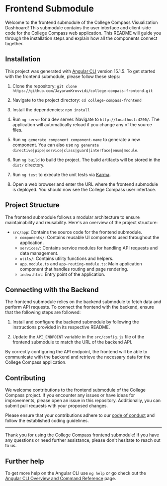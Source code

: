 # Frontend Submodule

Welcome to the frontend submodule of the College Compass Visualization Dashboard! This submodule contains the user interface and client-side code for the College Compass web application. This README will guide you through the installation steps and explain how all the components connect together.

## Installation

This project was generated with [Angular CLI](https://github.com/angular/angular-cli) version 15.1.5. To get started with the frontend submodule, please follow these steps:

1. Clone the repository: `git clone https://github.com/JayaramKrovvidi/college-compass-frontend.git`

2. Navigate to the project directory: `cd college-compass-frontend`

3. Install the dependencies: `npm install`

6. Run `ng serve` for a dev server. Navigate to `http://localhost:4200/`. The application will automatically reload if you change any of the source files.

7. Run `ng generate component component-name` to generate a new component. You can also use `ng generate directive|pipe|service|class|guard|interface|enum|module`.

8. Run `ng build` to build the project. The build artifacts will be stored in the `dist/` directory.

9. Run `ng test` to execute the unit tests via [Karma](https://karma-runner.github.io).

10. Open a web browser and enter the URL where the frontend submodule is deployed. You should now see the College Compass user interface.

## Project Structure

The frontend submodule follows a modular architecture to ensure maintainability and reusability. Here's an overview of the project structure:

- `src/app`: Contains the source code for the frontend submodule.
  - `components/`: Contains reusable UI components used throughout the application.
  - `services/`: Contains service modules for handling API requests and data management.
  - `utils/`: Contains utility functions and helpers.
  - `app.module.ts` and `app-routing-module.ts`: Main application component that handles routing and page rendering.
  - `index.html`: Entry point of the application.

## Connecting with the Backend

The frontend submodule relies on the backend submodule to fetch data and perform API requests. To connect the frontend with the backend, ensure that the following steps are followed:

1. Install and configure the backend submodule by following the instructions provided in its respective README.

2. Update the `API_ENDPOINT` variable in the `src/config.js` file of the frontend submodule to match the URL of the backend API.

By correctly configuring the API endpoint, the frontend will be able to communicate with the backend and retrieve the necessary data for the College Compass application.

## Contributing

We welcome contributions to the frontend submodule of the College Compass project. If you encounter any issues or have ideas for improvements, please open an issue in this repository. Additionally, you can submit pull requests with your proposed changes.

Please ensure that your contributions adhere to our [code of conduct](CODE_OF_CONDUCT.md) and follow the established coding guidelines.

---

Thank you for using the College Compass frontend submodule! If you have any questions or need further assistance, please don't hesitate to reach out to us.

## Further help

To get more help on the Angular CLI use `ng help` or go check out the [Angular CLI Overview and Command Reference](https://angular.io/cli) page.